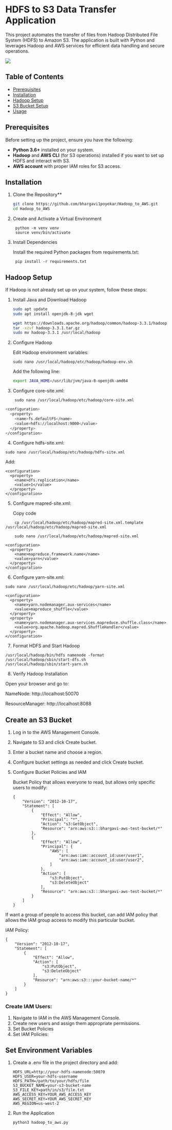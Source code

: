 # HDFS to S3 Data Transfer Application
This project automates the transfer of files from Hadoop Distributed File System (HDFS) to Amazon S3. The application is built with Python and leverages Hadoop and AWS services for efficient data handling and secure operations.

![](https://i.postimg.cc/rFRQtjGv/system-design-drawio.png)

## Table of Contents
- [Prerequisites](#prerequisites)
- [Installation](#installation)
- [Hadoop Setup](#hadoop-setup)
- [S3 Bucket Setup](#s3-bucket-setup)
- [Usage](#usage)

## Prerequisites

Before setting up the project, ensure you have the following:

- **Python 3.6+** installed on your system.
- **Hadoop** and **AWS CLI** (for S3 operations) installed if you want to set up HDFS and interact with S3.
- **AWS account** with proper IAM roles for S3 access.

## Installation

1. Clone the Repository**

   ```sh
   git clone https://github.com/bhargavi1poyekar/Hadoop_to_AWS.git
   cd Hadoop_to_AWS

2. Create and Activate a Virtual Environment

        python -m venv venv
        source venv/bin/activate 

3. Install Dependencies

    Install the required Python packages from requirements.txt:

        pip install -r requirements.txt


## Hadoop Setup
If Hadoop is not already set up on your system, follow these steps:

1. Install Java and Download Hadoop 
    ```sh
    sudo apt update
    sudo apt install openjdk-8-jdk wget
    
    wget https://downloads.apache.org/hadoop/common/hadoop-3.3.1/hadoop-3.3.1.tar.gz
    tar -xzvf hadoop-3.3.1.tar.gz
    sudo mv hadoop-3.3.1 /usr/local/hadoop

2. Configure Hadoop

    Edit Hadoop environment variables:

    ```
    sudo nano /usr/local/hadoop/etc/hadoop/hadoop-env.sh
    ```
    Add the following line:
    ```sh
    export JAVA_HOME=/usr/lib/jvm/java-8-openjdk-amd64

3. Configure core-site.xml:

```
    sudo nano /usr/local/hadoop/etc/hadoop/core-site.xml
```

```sh
<configuration>
  <property>
    <name>fs.defaultFS</name>
    <value>hdfs://localhost:9000</value>
  </property>
</configuration>
```
4. Configure hdfs-site.xml:

```
sudo nano /usr/local/hadoop/etc/hadoop/hdfs-site.xml
```
Add:

```
<configuration>
  <property>
    <name>dfs.replication</name>
    <value>1</value>
  </property>
</configuration>
```

5. Configure mapred-site.xml:

    Copy code

```
    cp /usr/local/hadoop/etc/hadoop/mapred-site.xml.template /usr/local/hadoop/etc/hadoop/mapred-site.xml

    sudo nano /usr/local/hadoop/etc/hadoop/mapred-site.xml

```
```
<configuration>
  <property>
    <name>mapreduce.framework.name</name>
    <value>yarn</value>
  </property>
</configuration>
```

6. Configure yarn-site.xml:
```
sudo nano /usr/local/hadoop/etc/hadoop/yarn-site.xml
```

```
<configuration>
  <property>
    <name>yarn.nodemanager.aux-services</name>
    <value>mapreduce_shuffle</value>
  </property>
  <property>
    <name>yarn.nodemanager.aux-services.mapreduce.shuffle.class</name>
    <value>org.apache.hadoop.mapred.ShuffleHandler</value>
  </property>
</configuration>
```

7. Format HDFS and Start Hadoop

```
/usr/local/hadoop/bin/hdfs namenode -format
/usr/local/hadoop/sbin/start-dfs.sh
/usr/local/hadoop/sbin/start-yarn.sh
```

8. Verify Hadoop Installation

Open your browser and go to:

NameNode: http://localhost:50070

ResourceManager: http://localhost:8088

## Create an S3 Bucket

1. Log in to the AWS Management Console.
2. Navigate to S3 and click Create bucket.
3. Enter a bucket name and choose a region.
4. Configure bucket settings as needed and click Create bucket.
5. Configure Bucket Policies and IAM

    
    Bucket Policy that allows everyone to read, but allows only specific users to modify:

    ```
    {
        "Version": "2012-10-17",
        "Statement": [
            {
                "Effect": "Allow",
                "Principal": "*",
                "Action": "s3:GetObject",
                "Resource": "arn:aws:s3:::bhargavi-aws-test-bucket/*"
            },
            {
                "Effect": "Allow",
                "Principal": {
                    "AWS": [
                        "arn:aws:iam::account_id:user/user1",
                        "arn:aws:iam::account_id:user/user2",
                    ]
                },
                "Action": [
                    "s3:PutObject",
                    "s3:DeleteObject"
                ],
                "Resource": "arn:aws:s3:::bhargavi-aws-test-bucket/*"
            }
        ]
    }

If want a group of people to access this bucket, can add IAM policy that allows the IAM group access to modify this particular bucket. 

IAM Policy:

```
{
    "Version": "2012-10-17",
    "Statement": [
        {
            "Effect": "Allow",
            "Action": [
                "s3:PutObject",
                "s3:DeleteObject"
            ],
            "Resource": "arn:aws:s3:::your-bucket-name/*"
        }
    ]
}
```

### Create IAM Users:

1. Navigate to IAM in the AWS Management Console.
2. Create new users and assign them appropriate permissions.
3. Set Bucket Policies
4. Set IAM Policies:


## Set Environment Variables

1. Create a .env file in the project directory and add:

    ```
    HDFS_URL=http://your-hdfs-namenode:50070
    HDFS_USER=your-hdfs-username
    HDFS_PATH=/path/to/your/hdfs/file
    S3_BUCKET_NAME=your-s3-bucket-name
    S3_FILE_KEY=path/in/s3/file.txt
    AWS_ACCESS_KEY=YOUR_AWS_ACCESS_KEY
    AWS_SECRET_KEY=YOUR_AWS_SECRET_KEY
    AWS_REGION=us-west-2
    ```

2. Run the Application

    ```
    python3 hadoop_to_aws.py
    ```
